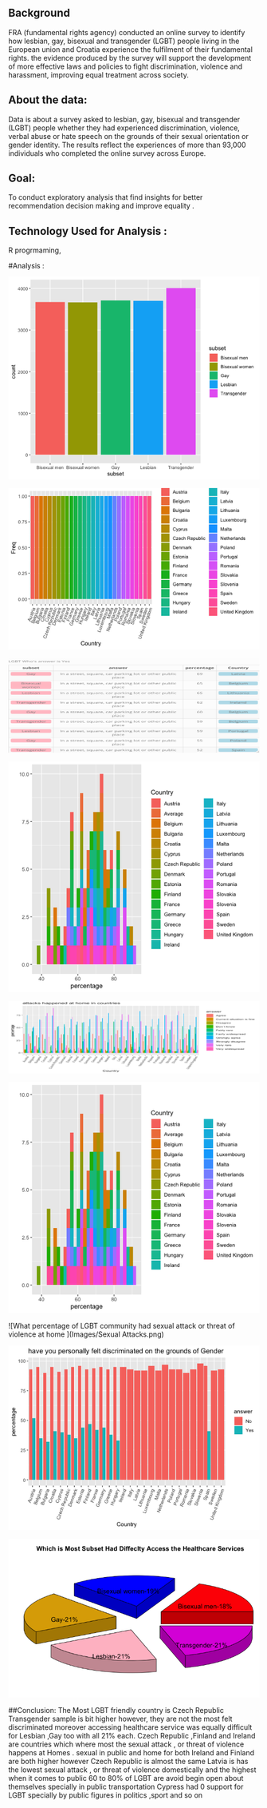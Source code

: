 
## Background

  FRA (fundamental rights agency) conducted an online survey to identify how
  lesbian, gay, bisexual and transgender (LGBT) people living in the European
  union and Croatia experience the fulfilment of their fundamental rights. the
  evidence produced by the survey will support the development of more effective
  laws and policies to fight discrimination, violence and harassment, improving
  equal treatment across society.

## About the data:
  Data is about a survey asked to lesbian, gay, bisexual and transgender (LGBT) people whether they had experienced discrimination, violence, verbal abuse or hate speech on the grounds of their sexual orientation or gender identity. The results reflect the experiences of more than 93,000 individuals who completed the online survey across Europe.

## Goal:
  To conduct exploratory analysis that find insights for better recommendation decision making and improve equality . 



## Technology Used for Analysis :
  R progrmaming,

#Analysis :

![What are the LGBT groups and their counts](Images/LGBT_counts_Q1.png)


![LGBT Distribution over each country](Images/Country_distribuation.png)


![Where did the last incident of physical /sexual attack or threat of violence happen in last 12 month](Images/Picture1.png)


![Q8-Which Country LGBT  community avoid begin open about themselves ](Images/Unrevilved.png)


![which country less supported LGBT community by public figures in politics, business,? Is that would help if it otherwise](Images/Picture2.png)


![Which Country LGBT  community avoid begin open about themselves ](Images/Unrevilved.png)


![What percentage of LGBT community had sexual attack or threat of violence at home ](Images/Sexual Attacks.png)


![Felt discrimination on ground of gender? Yes/No  ](Images/on_genderground.png)


![Which subset has more difficulty accessing the healthcare services](Images/Healthcare_access.png)


##Conclusion:
The Most LGBT friendly country is  Czech Republic
Transgender sample is bit higher however, they are not the most felt discriminated moreover accessing  healthcare service was equally difficult for Lesbian ,Gay too with all 21% each.
Czech Republic ,Finland and Ireland are countries which where most the sexual attack , or threat of violence happens at  Homes .
sexual in public and home for both Ireland and Finland are both higher however Czech Republic is almost the same
Latvia is has the lowest sexual attack , or threat of violence domestically and the highest when it comes to public
60 to 80% of LGBT are avoid begin open about themselves specially in public transportation
Cypress had 0 support for LGBT specially by public figures in politics ,sport and so on
